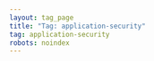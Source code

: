 ```yaml
---
layout: tag_page
title: "Tag: application-security"
tag: application-security
robots: noindex
---
```

